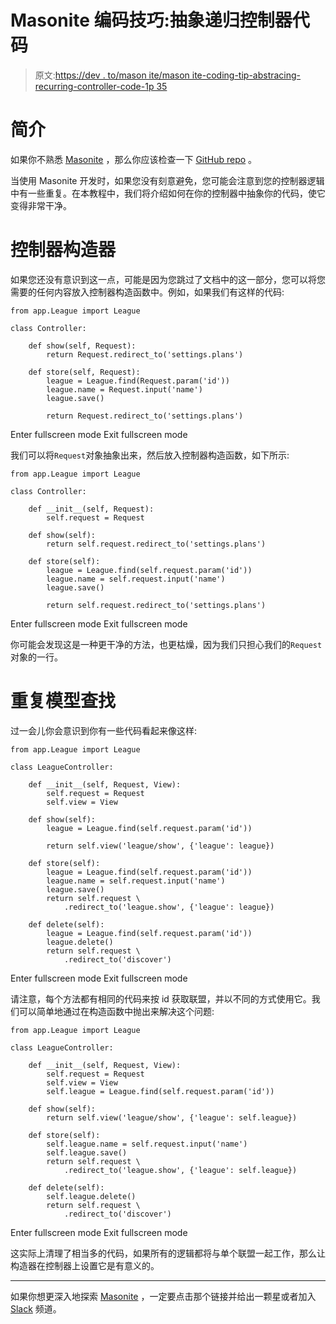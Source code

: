 # Masonite 编码技巧:抽象递归控制器代码

> 原文:[https://dev . to/mason ite/mason ite-coding-tip-abstracing-recurring-controller-code-1p 35](https://dev.to/masonite/masonite-coding-tip-abstracting-recurring-controller-code-1p35)

# 简介

如果你不熟悉 [Masonite](https://github.com/MasoniteFramework/masonite) ，那么你应该检查一下 [GitHub repo](https://github.com/MasoniteFramework/masonite) 。

当使用 Masonite 开发时，如果您没有刻意避免，您可能会注意到您的控制器逻辑中有一些重复。在本教程中，我们将介绍如何在你的控制器中抽象你的代码，使它变得非常干净。

# 控制器构造器

如果您还没有意识到这一点，可能是因为您跳过了文档中的这一部分，您可以将您需要的任何内容放入控制器构造函数中。例如，如果我们有这样的代码:

```
from app.League import League

class Controller:

    def show(self, Request):
        return Request.redirect_to('settings.plans')

    def store(self, Request):
        league = League.find(Request.param('id'))
        league.name = Request.input('name')
        league.save()

        return Request.redirect_to('settings.plans') 
```

Enter fullscreen mode Exit fullscreen mode

我们可以将`Request`对象抽象出来，然后放入控制器构造函数，如下所示:

```
from app.League import League

class Controller:

    def __init__(self, Request):
        self.request = Request

    def show(self):
        return self.request.redirect_to('settings.plans')

    def store(self):
        league = League.find(self.request.param('id'))
        league.name = self.request.input('name')
        league.save()

        return self.request.redirect_to('settings.plans') 
```

Enter fullscreen mode Exit fullscreen mode

你可能会发现这是一种更干净的方法，也更枯燥，因为我们只担心我们的`Request`对象的一行。

# 重复模型查找

过一会儿你会意识到你有一些代码看起来像这样:

```
from app.League import League

class LeagueController:

    def __init__(self, Request, View):
        self.request = Request
        self.view = View

    def show(self):
        league = League.find(self.request.param('id'))

        return self.view('league/show', {'league': league})

    def store(self):
        league = League.find(self.request.param('id'))
        league.name = self.request.input('name')
        league.save() 
        return self.request \
            .redirect_to('league.show', {'league': league})

    def delete(self):
        league = League.find(self.request.param('id'))
        league.delete() 
        return self.request \
            .redirect_to('discover') 
```

Enter fullscreen mode Exit fullscreen mode

请注意，每个方法都有相同的代码来按 id 获取联盟，并以不同的方式使用它。我们可以简单地通过在构造函数中抛出来解决这个问题:

```
from app.League import League

class LeagueController:

    def __init__(self, Request, View):
        self.request = Request
        self.view = View
        self.league = League.find(self.request.param('id'))

    def show(self):
        return self.view('league/show', {'league': self.league})

    def store(self):
        self.league.name = self.request.input('name')
        self.league.save() 
        return self.request \
            .redirect_to('league.show', {'league': self.league})

    def delete(self):
        self.league.delete() 
        return self.request \
            .redirect_to('discover') 
```

Enter fullscreen mode Exit fullscreen mode

这实际上清理了相当多的代码，如果所有的逻辑都将与单个联盟一起工作，那么让构造器在控制器上设置它是有意义的。

* * *

如果你想更深入地探索 [Masonite](%5BGitHub%20-%20MasoniteFramework/masonite:%20The%20Modern%20And%20Developer%20Centric%20Python%20Web%20Framework.%20Be%20sure%20to%20read%20the%20documentation%20and%20join%20the%20Slack%20channel%20questions:%20http://slack.masoniteproject.com%5D(https://github.com/MasoniteFramework/masonite)) ，一定要点击那个链接并给出一颗星或者加入 [Slack](http://slack.masoniteproject.com) 频道。